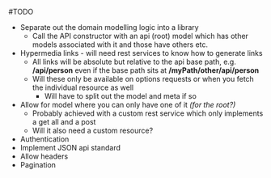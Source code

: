 #TODO
* Separate out the domain modelling logic into a library
    * Call the API constructor with an api (root) model which has other models associated with it and those have others etc.
* Hypermedia links - will need rest services to know how to generate links
    * All links will be absolute but relative to the api base path, e.g. **/api/person** even if the base path sits at **/myPath/other/api/person**
    * Will these only be available on options requests or when you fetch the individual resource as well
        * Will have to split out the model and meta if so
* Allow for model where you can only have one of it *(for the root?)*
    * Probably achieved with a custom rest service which only implements a get all and a post
    * Will it also need a custom resource?
* Authentication
* Implement JSON api standard
* Allow headers
* Pagination
